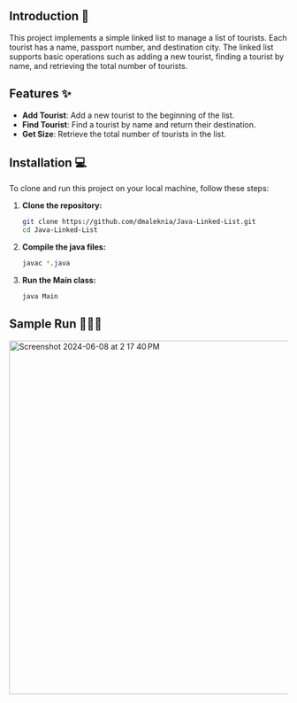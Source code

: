 ## Introduction 🎉

This project implements a simple linked list to manage a list of tourists. Each tourist has a name, passport number, and destination city. The linked list supports basic operations such as adding a new tourist, finding a tourist by name, and retrieving the total number of tourists.

## Features ✨

- **Add Tourist**: Add a new tourist to the beginning of the list.
- **Find Tourist**: Find a tourist by name and return their destination.
- **Get Size**: Retrieve the total number of tourists in the list.

## Installation 💻

To clone and run this project on your local machine, follow these steps:

1. **Clone the repository:**
   ```sh
   git clone https://github.com/dmaleknia/Java-Linked-List.git
   cd Java-Linked-List

2. **Compile the java files:**
   ```sh
   javac *.java

4. **Run the Main class:**
   ```sh
   java Main

## Sample Run 🧑🏻‍💻

<img width="639" alt="Screenshot 2024-06-08 at 2 17 40 PM" src="https://github.com/dmaleknia/Java-Linked-List/assets/37093354/3c053d12-ee7d-41ea-92cc-aef34acac271">
